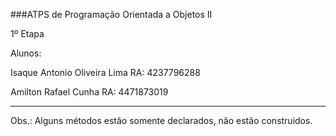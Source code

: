 ###ATPS de Programação Orientada a Objetos II

1º Etapa

Alunos:

Isaque Antonio Oliveira Lima  RA: 4237796288

Amilton Rafael Cunha  RA: 4471873019


----------------------------------------------

Obs.: Alguns métodos estão somente declarados, não estão construidos.
